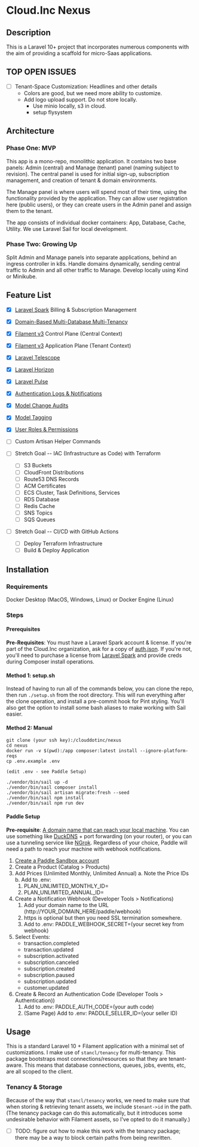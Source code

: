 # Cloud.Inc Nexus

## Description

This is a Laravel 10+ project that incorporates numerous components with the aim
of providing a scaffold for micro-Saas applications.

## TOP OPEN ISSUES

- [ ] Tenant-Space Customization: Headlines and other details
    - Colors are good, but we need more ability to customize.
    - Add logo upload support. Do not store locally. 
        - Use minio locally, s3 in cloud. 
        - setup flysystem

## Architecture

### Phase One: MVP

This app is a mono-repo, monolithic application. It contains two base panels: Admin (central)
and Manage (tenant) panel (naming subject to revision). The central panel is used for initial
sign-up, subscription management, and creation of tenant & domain environments. 

The Manage panel is where users will spend most of their time, using the functionality provided
by the application. They can allow user registration here (public users), or they can create
users in the Admin panel and assign them to the tenant.

The app consists of individual docker containers: App, Database, Cache, Utility. We use Laravel
Sail for local development. 

### Phase Two: Growing Up

Split Admin and Manage panels into separate applications, behind an ingress controller in k8s.
Handle domains dynamically, sending central traffic to Admin and all other traffic to Manage.
Develop locally using Kind or Minikube.

## Feature List

- [x] [Laravel Spark](https://spark.laravel.com) Billing & Subscription Management
- [x] [Domain-Based Multi-Database Multi-Tenancy](https://tenancyforlaravel.com/docs/v3/)
- [x] [Filament v3](https://filamentphp.com/docs) Control Plane (Central Context)
- [x] [Filament v3](https://filamentphp.com/docs) Application Plane (Tenant Context)
- [x] [Laravel Telescope](https://laravel.com/docs/10.x/telescope)
- [x] [Laravel Horizon](https://laravel.com/docs/10.x/horizon)
- [x] [Laravel Pulse](https://pulse.laravel.com/)
- [x] [Authentication Logs & Notifications](https://rappasoft.com/docs/laravel-authentication-log/v1/introduction)
- [x] [Model Change Audits](https://laravel-auditing.com)
- [x] [Model Tagging](https://spatie.be/docs/laravel-tags/v4/introduction)
- [x] [User Roles & Permissions](https://spatie.be/docs/laravel-permission/v6/introduction)

- [ ] Custom Artisan Helper Commands
- [ ] Stretch Goal -- IAC (Infrastructure as Code) with Terraform
    - [ ] S3 Buckets
    - [ ] CloudFront Distributions
    - [ ] Route53 DNS Records
    - [ ] ACM Certificates
    - [ ] ECS Cluster, Task Definitions, Services
    - [ ] RDS Database
    - [ ] Redis Cache
    - [ ] SNS Topics
    - [ ] SQS Queues
- [ ] Stretch Goal -- CI/CD with GitHub Actions
    - [ ] Deploy Terraform Infrastructure
    - [ ] Build & Deploy Application

## Installation

### Requirements

Docker Desktop (MacOS, Windows, Linux) or Docker Engine (Linux)

### Steps

#### Prerequisites

**Pre-Requisites**: You must have a Laravel Spark account & license. If you're part of the
Cloud.Inc organization, ask for a copy of <u>auth.json</u>. If you're not, you'll need to purchase
a license from [Laravel Spark](https://spark.laravel.com) and provide creds during Composer
install operations.

#### Method 1: setup.sh

Instead of having to run all of the commands below, you can clone the repo, then
run `./setup.sh` from the root directory. This will run everything after the clone
operation, and install a pre-commit hook for Pint styling. You'll also get the
option to install some bash aliases to make working with Sail easier.

#### Method 2: Manual

    git clone (your ssh key):/clouddotinc/nexus
    cd nexus
    docker run -v $(pwd):/app composer:latest install --ignore-platform-reqs
    cp .env.example .env

    (edit .env - see Paddle Setup)

    ./vendor/bin/sail up -d
    ./vendor/bin/sail composer install
    ./vendor/bin/sail artisan migrate:fresh --seed
    ./vendor/bin/sail npm install
    ./vendor/bin/sail npm run dev

#### Paddle Setup

**Pre-requisite**: <u>A domain name that can reach your local machine</u>. You can use something like
[DuckDNS](https://duckdns.org) + port forwarding (on your router), or you can use a tunneling service 
like [NGrok](https://ngrok.io). Regardless of your choice, Paddle will need a path to reach your 
machine with webhook notifications.

1. [Create a Paddle Sandbox account](https://sandbox-vendors.paddle.com)
2. Create a Product (Catalog > Products)
3. Add Prices (Unlimited Monthly, Unlimited Annual)
   a. Note the Price IDs
   b. Add to .env:
      1. PLAN_UNLIMITED_MONTHLY_ID=
      2. PLAN_UNLIMITED_ANNUAL_ID=
4. Create a Notification Webhook (Developer Tools > Notifications)
   1. Add your domain name to the URL (http://YOUR_DOMAIN_HERE/paddle/webhook)
   2. https is optional but then you need SSL termination somewhere.
   3. Add to .env: PADDLE_WEBHOOK_SECRET=(your secret key from webhook)
5. Select Events:
   - transaction.completed
   - transaction.updated
   - subscription.activated
   - subscription.canceled
   - subscription.created
   - subscription.paused
   - subscription.updated
   - customer.updated
6. Create & Record an Authentication Code (Developer Tools > Authentication))
   1. Add to .env: PADDLE_AUTH_CODE=(your auth code)
   2. (Same Page) Add to .env: PADDLE_SELLER_ID=(your seller ID) 



## Usage

This is a standard Laravel 10 + Filament application with a minimal set of
customizations. I make use of `stancl/tenancy` for multi-tenancy. This package
bootstraps most connections/resources so that they are tenant-aware. This
means that database connections, queues, jobs, events, etc, are all scoped
to the client.

### Tenancy & Storage

Because of the way that `stancl/tenancy` works, we need to make sure that
when storing & retrieving tenant assets, we include `$tenant->id` in the
path. (The tenancy package can do this automatically, but it introduces
some undesirable behavior with Filament assets, so I've opted to do it
manually.)

- [ ] TODO: figure out how to make this work with the tenancy package; there may be a way to block certain paths from
  being rewritten.

